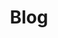 ---
title: Blog
menu: main
slug: blog
weight: '2'
subtitle: ''
description: ''
photo: /images/header-03.jpg
thumbnail: ''
header: true
header_studio: false
header_title_gradient: false
---